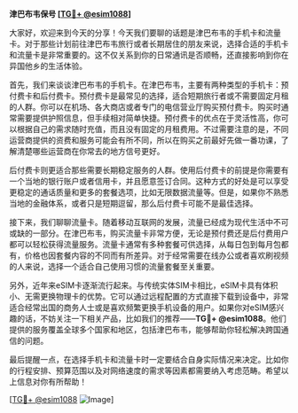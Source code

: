 **津巴布韦保号 [[TG💪+ @esim1088](https://t.me/s/esim1088)]**

大家好，欢迎来到今天的分享！今天我们要聊的话题是津巴布韦的手机卡和流量卡。对于那些计划前往津巴布韦旅行或者长期居住的朋友来说，选择合适的手机卡和流量卡是非常重要的。这不仅关系到你的日常通讯是否顺畅，还直接影响到你在异国他乡的生活体验。

首先，我们来谈谈津巴布韦的手机卡。在津巴布韦，主要有两种类型的手机卡：预付费卡和后付费卡。预付费卡是最常见的选择，适合短期旅行者或不需要固定月租的人群。你可以在机场、各大商店或者专门的电信营业厅购买预付费卡。购买时通常需要提供护照信息，但手续相对简单快捷。预付费卡的优点在于灵活性高，你可以根据自己的需求随时充值，而且没有固定的月租费用。不过需要注意的是，不同运营商提供的资费和服务可能会有所不同，所以在购买之前最好先做一番功课，了解清楚哪些运营商在你常去的地方信号更好。

后付费卡则更适合那些需要长期稳定服务的人群。使用后付费卡的前提是你需要有一个当地的银行账户或者信用卡，并且愿意签订合同。这种方式的好处是可以享受更稳定的通话质量和更多的套餐选项，比如无限数据流量等。但是，如果你不熟悉当地的金融体系，或者只是短期逗留，那么后付费卡可能不是最佳选择。

接下来，我们聊聊流量卡。随着移动互联网的发展，流量已经成为现代生活中不可或缺的一部分。在津巴布韦，购买流量卡非常方便，无论是预付费还是后付费用户都可以轻松获得流量服务。流量卡通常有多种套餐可供选择，从每日包到每月包都有，价格也因套餐内容的不同而有所差异。对于经常需要在线办公或者喜欢刷视频的人来说，选择一个适合自己使用习惯的流量套餐至关重要。

另外，近年来eSIM卡逐渐流行起来。与传统实体SIM卡相比，eSIM卡具有体积小、无需更换物理卡的优势。它可以通过远程配置的方式直接下载到设备中，非常适合经常出国的商务人士或是喜欢频繁更换手机设备的用户。如果你对eSIM感兴趣的话，不妨关注一下相关产品，比如我们的推荐——**TG💪+ @esim1088**。他们提供的服务覆盖全球多个国家和地区，包括津巴布韦，能够帮助你轻松解决跨国通信的问题。

最后提醒一点，在选择手机卡和流量卡时一定要结合自身实际情况来决定。比如你的行程安排、预算范围以及对网络速度的需求等因素都需要纳入考虑范畴。希望以上信息对你有所帮助！

[[TG💪+ @esim1088](https://t.me/s/esim1088) ![Image](https://i.postimg.cc/4NQfJmqS/Snipaste-2025-05-13-00-14-12.png)]